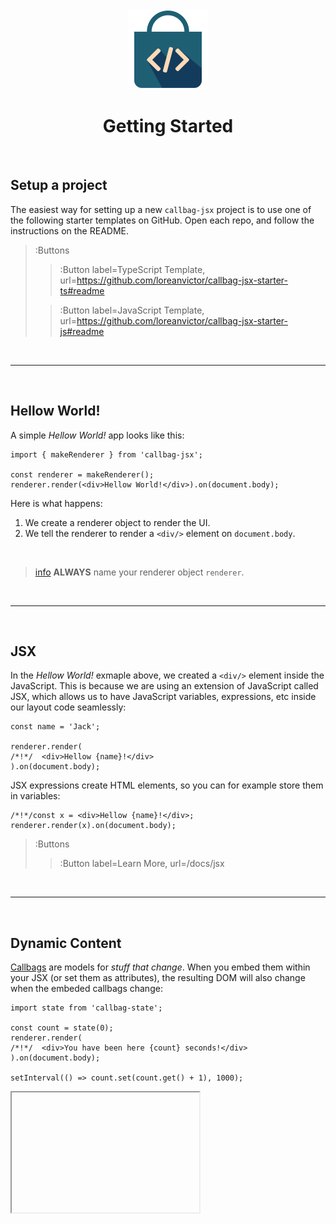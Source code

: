 <div align="center">
  <img src="/docs/assets/callbag-jsx.svg" width="128px"/>
  <h1>Getting Started</h1>
</div>

<br>

## Setup a project

The easiest way for setting up a new `callbag-jsx` project is to use one of the following
starter templates on GitHub. Open each repo, and follow the instructions on the README.

> :Buttons
> > :Button label=TypeScript Template, url=https://github.com/loreanvictor/callbag-jsx-starter-ts#readme
>
> > :Button label=JavaScript Template, url=https://github.com/loreanvictor/callbag-jsx-starter-js#readme

<br>

---

<br>

## Hellow World!

A simple _Hellow World!_ app looks like this:

```tsx
import { makeRenderer } from 'callbag-jsx';

const renderer = makeRenderer();
renderer.render(<div>Hellow World!</div>).on(document.body);
```

Here is what happens:
1. We create a renderer object to render the UI.
1. We tell the renderer to render a `<div/>` element on `document.body`.

<br>

> [info](:Icon (align=-6px)) **ALWAYS** name your renderer object `renderer`.

<br>

---

<br>

## JSX

In the _Hellow World!_ exmaple above, we created a `<div/>` element inside the JavaScript.
This is because we are using an extension of JavaScript called JSX, which allows us to
have JavaScript variables, expressions, etc inside our layout code seamlessly:

```tsx
const name = 'Jack';

renderer.render(
/*!*/  <div>Hellow {name}!</div>
).on(document.body);
```

JSX expressions create HTML elements, so you can for example store them in variables:

```tsx
/*!*/const x = <div>Hellow {name}!</div>;
renderer.render(x).on(document.body);
```

> :Buttons
> > :Button label=Learn More, url=/docs/jsx

<br>

---

<br>

## Dynamic Content

[Callbags](https://github.com/callbag/callbag) are models for _stuff that change_.
When you embed them within your JSX (or set them as attributes), 
the resulting DOM will also change when the embeded callbags change:

```tsx
import state from 'callbag-state';

const count = state(0);
renderer.render(
/*!*/  <div>You have been here {count} seconds!</div>
).on(document.body);

setInterval(() => count.set(count.get() + 1), 1000);
```
<iframe deferred-src="https://callbag-jsx-demo-timer.stackblitz.io" height="192"/>

> :Buttons
> > :Button label=Playground, url=https://stackblitz.com/edit/callbag-jsx-demo-timer
>
> > :Button label=Learn More, url=/docs/content-and-attributes

<br>

---

<br>

## DOM Events

You can capture DOM events basically the same as you would in HTML:

```tsx
const count = state(0);

renderer.render(
/*!*/  <div onclick={() => count.set(count.get() + 1)}>
/*!*/    You have clicked this {count} times!
/*!*/  </div>
).on(document.body);
```
<iframe deferred-src="https://callbag-jsx-demo-clicks.stackblitz.io" height="192"/>

> :Buttons
> > :Button label=Playground, url=https://stackblitz.com/edit/callbag-jsx-demo-clicks?file=index.tsx
>
> > :Button label=Learn More, url=/docs/events

<br>

---

<br>

## User Input

You can fetch user input using `_state` attribute:

```tsx
const input = state('');

renderer.render(<>
/*!*/  <input _state={input} type='text' placeholder='type something ...'/>
/*!*/  <div>You typed: {input}</div>
</>).on(document.body);
```
<iframe deferred-src="https://callbag-jsx-demo-input.stackblitz.io" height="192"/>

> :Buttons
> > :Button label=Playground, url=https://stackblitz.com/edit/callbag-jsx-demo-input?file=index.tsx
>
> > :Button label=Learn More, url=/docs/inputs

<br>

---

<br>

## Dynamic Expressions

You can use [`expr`](https://github.com/loreanvictor/callbag-expr) 
to easily create callbags based on expressions from other callbags:

```tsx
import expr from 'callbag-expr';

const input = state('');
const length = expr($ => $(input).length);

renderer.render(<>
/*!*/  <input _state={input} type='text' placeholder='type something ...'/>
/*!*/  <div>You typed {length} characters.</div>
</>).on(document.body);
```
<iframe deferred-src="https://callbag-jsx-demo-input1.stackblitz.io" height="192"/>

> :Buttons
> > :Button label=Playground, url=https://stackblitz.com/edit/callbag-jsx-demo-input1?file=index.tsx
>
> > :Button label=Learn More, url=/docs/expressions

<br>

---

<br>

## Dynamic Styles & Classes

Alongside dynamic content and attribute, you can specifically set dynamic styles
for your element by providing a _style map_ with some of its values being callbags:

```tsx
const count = state(0);

const add = () => count.set(count.get() + 1);
const color = expr($ => $(count) % 2 ? 'red' : 'green');

renderer.render(
/*!*/  <div onclick={add} style={{ color }}>
/*!*/    You have clicked {count} times!
/*!*/  </div>
).on(document.body);
```

<iframe height="192" deferred-src="https://callbag-jsx-demo.stackblitz.io/" />

> :Buttons
> > :Button label=Playground, url=https://stackblitz.com/edit/callbag-jsx-demo

<br>

Similarly, you can use callbags to dynamically change classes of a particular element.

```tsx
<div class={{ odd: expr($ => $(i) % 2 === 0) }}/>
```

> :Buttons
> > :Button label=Learn More, url=/docs/styles-and-classes

<br>

---

<br>

## Dynamic Lists

You can use `List` component to create dynamic lists:

```tsx
import { List } from 'callbag-jsx';

const records = state([]);
const add = () => records.set(records.get().concat(new Date()));
const clear = () => records.set([]);

renderer.render(<>
/*!*/  <button onclick={add}>Add</button>
/*!*/  <button onclick={clear}>Clear</button>
/*!*/  <ul>
/*!*/    <List of={records} each={record => <li>{record}</li>}/>
/*!*/  </ul>
</>).on(document.body);
```

<iframe height="256" deferred-src="https://callbag-jsx-demo-list.stackblitz.io/" />

> :Buttons
> > :Button label=Playground, url=https://stackblitz.com/edit/callbag-jsx-demo-list
>
> > :Button label=Learn More, url=/docs/lists

<br>

---

<br>

## Components

In `callbag-jsx`, components are functions that are used to create similar parts of the UI:

```tsx
const records = state([]);
const add = () => records.set(records.get().concat(new Date()));
const clear = () => records.set([]);

/*!*/function Record({ record }, renderer) {
/*!*/  const remove = () => records.set(records.get().filter(r => r !== record.get()));
/*!*/
/*!*/  return <div>{ record } <button onclick={remove}>X</button></div>
/*!*/}

renderer.render(
  <>
    <button onclick={add}>Add</button>
    <button onclick={clear}>Clear</button>
    <List of={records} each={record => <Record record={record}/>}/>
  </>
).on(document.body);
```

<iframe height="256" deferred-src="https://callbag-jsx-demo-components.stackblitz.io/" />

> :Buttons
> > :Button label=Playground, url=https://stackblitz.com/edit/callbag-jsx-demo-components
>
> > :Button label=Learn More, url=/docs/components

<br>

> [info](:Icon (align=-6px)) The second argument of a component **MUST** be called `renderer`.

<br><br>

> :ToCPrevNext